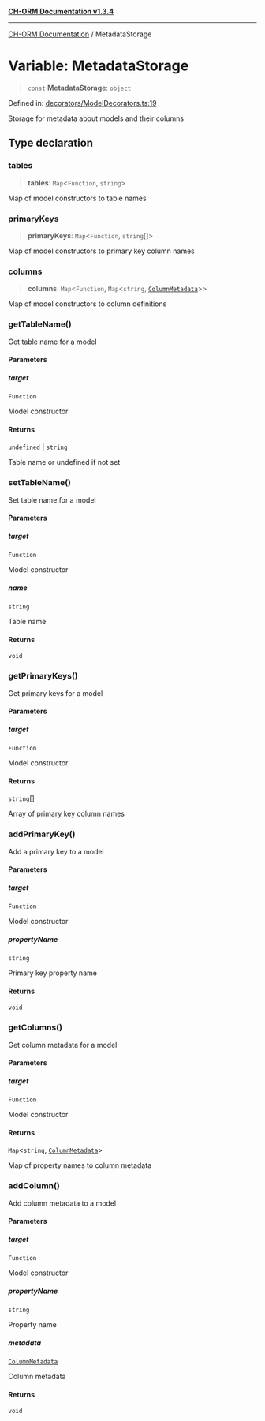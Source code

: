 [**CH-ORM Documentation v1.3.4**](../README.md)

***

[CH-ORM Documentation](../globals.md) / MetadataStorage

# Variable: MetadataStorage

> `const` **MetadataStorage**: `object`

Defined in: [decorators/ModelDecorators.ts:19](https://github.com/iarayan/ch-orm/blob/main/src/decorators/ModelDecorators.ts#L19)

Storage for metadata about models and their columns

## Type declaration

### tables

> **tables**: `Map`\<`Function`, `string`\>

Map of model constructors to table names

### primaryKeys

> **primaryKeys**: `Map`\<`Function`, `string`[]\>

Map of model constructors to primary key column names

### columns

> **columns**: `Map`\<`Function`, `Map`\<`string`, [`ColumnMetadata`](../interfaces/ColumnMetadata.md)\>\>

Map of model constructors to column definitions

### getTableName()

Get table name for a model

#### Parameters

##### target

`Function`

Model constructor

#### Returns

`undefined` \| `string`

Table name or undefined if not set

### setTableName()

Set table name for a model

#### Parameters

##### target

`Function`

Model constructor

##### name

`string`

Table name

#### Returns

`void`

### getPrimaryKeys()

Get primary keys for a model

#### Parameters

##### target

`Function`

Model constructor

#### Returns

`string`[]

Array of primary key column names

### addPrimaryKey()

Add a primary key to a model

#### Parameters

##### target

`Function`

Model constructor

##### propertyName

`string`

Primary key property name

#### Returns

`void`

### getColumns()

Get column metadata for a model

#### Parameters

##### target

`Function`

Model constructor

#### Returns

`Map`\<`string`, [`ColumnMetadata`](../interfaces/ColumnMetadata.md)\>

Map of property names to column metadata

### addColumn()

Add column metadata to a model

#### Parameters

##### target

`Function`

Model constructor

##### propertyName

`string`

Property name

##### metadata

[`ColumnMetadata`](../interfaces/ColumnMetadata.md)

Column metadata

#### Returns

`void`
